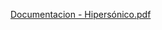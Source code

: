 [Documentacion - Hipersónico.pdf](https://github.com/user-attachments/files/16064229/Documentacion.-.Hipersonico.pdf)
